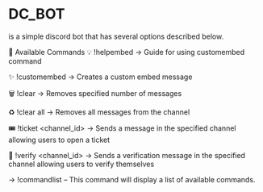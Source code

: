 # DC_BOT
is a simple discord bot that has several options described below.

🤖 Available Commands
💡 !helpembed
→ Guide for using customembed command

✨ !customembed
→ Creates a custom embed message

🗑️ !clear <number>
→ Removes specified number of messages

♻️ !clear all
→ Removes all messages from the channel

🎟️ !ticket <channel_id>
→ Sends a message in the specified channel allowing users to open a ticket

🔐 !verify <channel_id>
→ Sends a verification message in the specified channel allowing users to verify themselves


→ !commandlist – This command will display a list of available commands.
